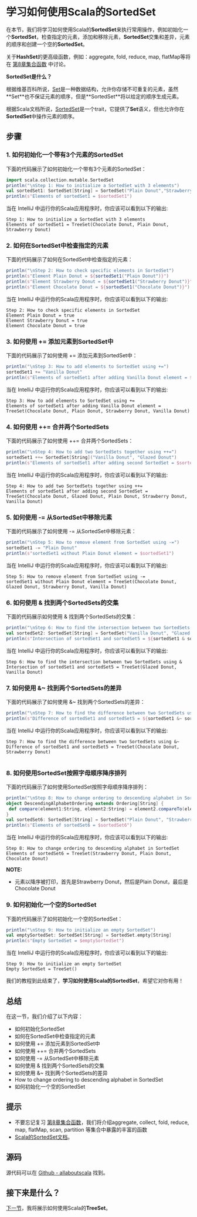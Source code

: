 # 学习如何使用Scala的SortedSet

在本节，我们将学习如何使用Scala的**SortedSet**来执行常用操作，例如初始化一个**SortedSet**，检查指定的元素，添加和移除元素，**SortedSet**交集和差异，元素的顺序和创建一个空的**SortedSet**。

关于**HashSet**的更高级函数，例如：aggregate, fold, reduce, map, flatMap等将在 [第8章集合函数](8_1.md) 中讨论。

**SortedSet是什么？**

根据维基百科所说，[Set](https://en.wikipedia.org/wiki/Set_(abstract_data_type))是一种数据结构，允许你存储不可重复的元素，虽然**Set**也不保证元素的顺序，但是**SortedSet**将以给定的顺序生成元素。

根据Scala文档所说，[SortedSet](http://docs.scala-lang.org/overviews/collections/sets.html)是一个trait，它提供了**Set**语义，但也允许你在**SortedSet**中操作元素的顺序。

## 步骤

### 1. 如何初始化一个带有3个元素的SortedSet

下面的代码展示了如何初始化一个带有3个元素的SortedSet：

```scala
import scala.collection.mutable.SortedSet
println("\nStep 1: How to initialize a SortedSet with 3 elements")
val sortedSet1: SortedSet[String] = SortedSet("Plain Donut","Strawberry Donut","Chocolate Donut")
println(s"Elements of sortedSet1 = $sortedSet1")

```

当在 IntelliJ 中运行你的Scala应用程序时，你应该可以看到以下的输出:

```
Step 1: How to initialize a SortedSet with 3 elements
Elements of sortedSet1 = TreeSet(Chocolate Donut, Plain Donut, Strawberry Donut)

```

### 2. 如何在SortedSet中检查指定的元素

下面的代码展示了如何在SortedSet中检查指定的元素：

```scala
println("\nStep 2: How to check specific elements in SortedSet")
println(s"Element Plain Donut = ${sortedSet1("Plain Donut")}")
println(s"Element Strawberry Donut = ${sortedSet1("Strawberry Donut")}")
println(s"Element Chocolate Donut = ${sortedSet1("Chocolate Donut")}")

```

当在 IntelliJ 中运行你的Scala应用程序时，你应该可以看到以下的输出:

```
Step 2: How to check specific elements in SortedSet
Element Plain Donut = true
Element Strawberry Donut = true
Element Chocolate Donut = true

```

### 3. 如何使用 += 添加元素到SortedSet中

下面的代码展示了如何使用 += 添加元素到SortedSet中：

```scala
println("\nStep 3: How to add elements to SortedSet using +=")
sortedSet1 += "Vanilla Donut"
println(s"Elements of sortedSet1 after adding Vanilla Donut element = $sortedSet1")

```

当在 IntelliJ 中运行你的Scala应用程序时，你应该可以看到以下的输出:

```
Step 3: How to add elements to SortedSet using +=
Elements of sortedSet1 after adding Vanilla Donut element = TreeSet(Chocolate Donut, Plain Donut, Strawberry Donut, Vanilla Donut)

```

### 4. 如何使用 ++= 合并两个SortedSets

下面的代码展示了如何使用 ++= 合并两个SortedSets：

```scala
println("\nStep 4: How to add two SortedSets together using ++=")
sortedSet1 ++= SortedSet[String]("Vanilla Donut", "Glazed Donut")
println(s"Elements of sortedSet1 after adding second SortedSet = $sortedSet1")

```

当在 IntelliJ 中运行你的Scala应用程序时，你应该可以看到以下的输出:

```
Step 4: How to add two SortedSets together using ++=
Elements of sortedSet1 after adding second SortedSet = TreeSet(Chocolate Donut, Glazed Donut, Plain Donut, Strawberry Donut, Vanilla Donut)

```

### 5. 如何使用 -= 从SortedSet中移除元素

下面的代码展示了如何使用 -= 从SortedSet中移除元素：

```scala
println("\nStep 5: How to remove element from SortedSet using -=")
sortedSet1 -= "Plain Donut"
println(s"sortedSet1 without Plain Donut element = $sortedSet1")

```

当在 IntelliJ 中运行你的Scala应用程序时，你应该可以看到以下的输出:

```
Step 5: How to remove element from SortedSet using -=
sortedSet1 without Plain Donut element = TreeSet(Chocolate Donut, Glazed Donut, Strawberry Donut, Vanilla Donut)

```

### 6. 如何使用 & 找到两个SortedSets的交集

下面的代码展示如何使用 & 找到两个SortedSets的交集：

```scala
println("\nStep 6: How to find the intersection between two SortedSets using &")
val sortedSet2: SortedSet[String] = SortedSet("Vanilla Donut", "Glazed Donut", "Plain Donut")
println(s"Intersection of sortedSet1 and sortedSet5 = ${sortedSet1 & sortedSet2}")

```

当在 IntelliJ 中运行你的Scala应用程序时，你应该可以看到以下的输出:

```
Step 6: How to find the intersection between two SortedSets using &
Intersection of sortedSet1 and sortedSet5 = TreeSet(Glazed Donut, Vanilla Donut)

```

### 7. 如何使用 &~ 找到两个SortedSets的差异

下面的代码展示了如何使用 &~ 找到两个SortedSets的差异：

```scala
println("\nStep 7: How to find the difference between two SortedSets using &~")
println(s"Difference of sortedSet1 and sortedSet5 = ${sortedSet1 &~ sortedSet2}")

```

当在 IntelliJ 中运行你的Scala应用程序时，你应该可以看到以下的输出:

```
Step 7: How to find the difference between two SortedSets using &~
Difference of sortedSet1 and sortedSet5 = TreeSet(Chocolate Donut, Strawberry Donut)


```

### 8. 如何使用SortedSet按照字母顺序降序排列

下面的代码展示了如何使用SortedSet按照字母顺序降序排列：

```scala
println("\nStep 8: How to change ordering to descending alphabet in SortedSet")
object DescendingAlphabetOrdering extends Ordering[String] {
 def compare(element1:String, element2:String) = element2.compareTo(element1)
}
val sortedSet6: SortedSet[String] = SortedSet("Plain Donut", "Strawberry Donut", "Chocolate Donut")(DescendingAlphabetOrdering)
println(s"Elements of sortedSet6 = $sortedSet6")

```

当在 IntelliJ 中运行你的Scala应用程序时，你应该可以看到以下的输出:

```
Step 8: How to change ordering to descending alphabet in SortedSet
Elements of sortedSet6 = TreeSet(Strawberry Donut, Plain Donut, Chocolate Donut)

```

**NOTE:**

- 元素以降序被打印，首先是Strawberry Donut，然后是Plain Donut，最后是Chocolate Donut

### 9. 如何初始化一个空的SortedSet

下面的代码展示了如何初始化一个空的SortedSet：

```scala
println("\nStep 9: How to initialize an empty SortedSet")
val emptySortedSet: SortedSet[String] = SortedSet.empty[String]
println(s"Empty SortedSet = $emptySortedSet")

```

当在 IntelliJ 中运行你的Scala应用程序时，你应该可以看到以下的输出:

```
Step 9: How to initialize an empty SortedSet
Empty SortedSet = TreeSet()

```

我们的教程到此结束了，**学习如何使用Scala的SortedSet**，希望它对你有用！

## 总结

在这一节，我们介绍了以下内容：

- 如何初始化SortedSet
- 如何在SortedSet中检查指定的元素
- 如何使用 += 添加元素到SortedSet中
- 如何使用 ++= 合并两个SortedSets
- 如何使用 -= 从SortedSet中移除元素
- 如何使用 & 找到两个SortedSets的交集
- 如何使用 &~ 找到两个SortedSets的差异
- How to change ordering to descending alphabet in SortedSet
- 如何初始化一个空的SortedSet

## 提示

- 不要忘记复习 [第8章集合函数](8_1.md)，我们将介绍aggregate, collect, fold, reduce, map, flatMap, scan, partition 等集合中暴露的丰富的函数
- [Scala的SortedSet文档](http://www.scala-lang.org/api/current/#scala.collection.mutable.SortedSet)。

## 源码

源代码可以在 [Github - allaboutscala](https://github.com/nadimbahadoor/allaboutscala) 找到。

## 接下来是什么？

[下一节](7_15.md)，我将展示如何使用Scala的**TreeSet**。
